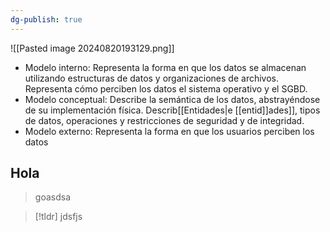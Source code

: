 ```yaml
---
dg-publish: true
---
```

![[Pasted image 20240820193129.png]]
- Modelo interno: Representa la forma en que los datos se almacenan utilizando estructuras de datos y organizaciones de archivos. Representa cómo perciben los datos el sistema operativo y el SGBD.
-  Modelo conceptual: Describe la semántica de los datos, abstrayéndose de su implementación física. Describ[[Entidades|e [[entid]]ades]], tipos de datos, operaciones y restricciones de seguridad y de integridad. 
- Modelo externo: Representa la forma en que los usuarios perciben los datos

## Hola 

> goasdsa

>[!tldr] jdsfjs

